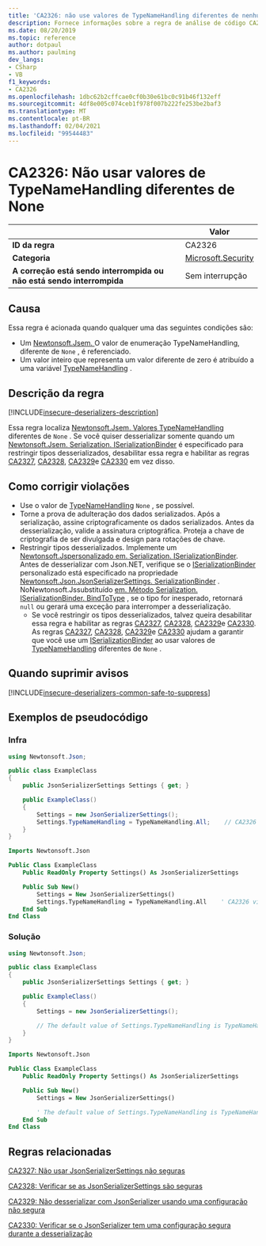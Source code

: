 ```yaml
---
title: 'CA2326: não use valores de TypeNameHandling diferentes de nenhum (análise de código)'
description: Fornece informações sobre a regra de análise de código CA2326, incluindo causas, como corrigir violações e quando suprimir.
ms.date: 08/20/2019
ms.topic: reference
author: dotpaul
ms.author: paulming
dev_langs:
- CSharp
- VB
f1_keywords:
- CA2326
ms.openlocfilehash: 1dbc62b2cffcae0cf0b30e61bc0c91b46f132eff
ms.sourcegitcommit: 4df8e005c074ceb1f978f007b222fe253be2baf3
ms.translationtype: MT
ms.contentlocale: pt-BR
ms.lasthandoff: 02/04/2021
ms.locfileid: "99544483"
---
```

# <a name="ca2326-do-not-use-typenamehandling-values-other-than-none"></a>CA2326: Não usar valores de TypeNameHandling diferentes de None

| | Valor |
|-|-|
| **ID da regra** |CA2326|
| **Categoria** |[Microsoft.Security](security-warnings.md)|
| **A correção está sendo interrompida ou não está sendo interrompida** |Sem interrupção|

## <a name="cause"></a>Causa

Essa regra é acionada quando qualquer uma das seguintes condições são:

- Um [Newtonsoft.Jsem. ](https://www.newtonsoft.com/json/help/html/T_Newtonsoft_Json_TypeNameHandling.htm) O valor de enumeração TypeNameHandling, diferente de `None` , é referenciado.
- Um valor inteiro que representa um valor diferente de zero é atribuído a uma variável [TypeNameHandling](https://www.newtonsoft.com/json/help/html/T_Newtonsoft_Json_TypeNameHandling.htm) .

## <a name="rule-description"></a>Descrição da regra

[!INCLUDE[insecure-deserializers-description](~/includes/code-analysis/insecure-deserializers-description.md)]

Essa regra localiza [Newtonsoft.Jsem. Valores TypeNameHandling](https://www.newtonsoft.com/json/help/html/T_Newtonsoft_Json_TypeNameHandling.htm) diferentes de `None` . Se você quiser desserializar somente quando um [Newtonsoft.Jsem. Serialization. ISerializationBinder](https://www.newtonsoft.com/json/help/html/T_Newtonsoft_Json_Serialization_ISerializationBinder.htm) é especificado para restringir tipos desserializados, desabilitar essa regra e habilitar as regras [CA2327](ca2327.md), [CA2328](ca2328.md), [CA2329](ca2329.md)e [CA2330](ca2330.md) em vez disso.

## <a name="how-to-fix-violations"></a>Como corrigir violações

- Use o valor de [TypeNameHandling](https://www.newtonsoft.com/json/help/html/T_Newtonsoft_Json_TypeNameHandling.htm) `None` , se possível.
- Torne a prova de adulteração dos dados serializados. Após a serialização, assine criptograficamente os dados serializados. Antes da desserialização, valide a assinatura criptográfica. Proteja a chave de criptografia de ser divulgada e design para rotações de chave.
- Restringir tipos desserializados. Implemente um [Newtonsoft.Jspersonalizado em. Serialization. ISerializationBinder](https://www.newtonsoft.com/json/help/html/T_Newtonsoft_Json_Serialization_ISerializationBinder.htm). Antes de desserializar com Json.NET, verifique se o [ISerializationBinder](https://www.newtonsoft.com/json/help/html/T_Newtonsoft_Json_Serialization_ISerializationBinder.htm) personalizado está especificado na propriedade [Newtonsoft.Json.JsonSerializerSettings. SerializationBinder](https://www.newtonsoft.com/json/help/html/P_Newtonsoft_Json_JsonSerializerSettings_SerializationBinder.htm) . NoNewtonsoft.Jssubstituído [ em. Método Serialization. ISerializationBinder. BindToType](https://www.newtonsoft.com/json/help/html/M_Newtonsoft_Json_Serialization_ISerializationBinder_BindToType.htm) , se o tipo for inesperado, retornará `null` ou gerará uma exceção para interromper a desserialização.
  - Se você restringir os tipos desserializados, talvez queira desabilitar essa regra e habilitar as regras [CA2327](ca2327.md), [CA2328](ca2328.md), [CA2329](ca2329.md)e [CA2330](ca2330.md). As regras [CA2327](ca2327.md), [CA2328](ca2328.md), [CA2329](ca2329.md)e [CA2330](ca2330.md) ajudam a garantir que você use um [ISerializationBinder](https://www.newtonsoft.com/json/help/html/T_Newtonsoft_Json_Serialization_ISerializationBinder.htm) ao usar valores de [TypeNameHandling](https://www.newtonsoft.com/json/help/html/T_Newtonsoft_Json_TypeNameHandling.htm) diferentes de `None` .

## <a name="when-to-suppress-warnings"></a>Quando suprimir avisos

[!INCLUDE[insecure-deserializers-common-safe-to-suppress](~/includes/code-analysis/insecure-deserializers-common-safe-to-suppress.md)]

## <a name="pseudo-code-examples"></a>Exemplos de pseudocódigo

### <a name="violation"></a>Infra

```csharp
using Newtonsoft.Json;

public class ExampleClass
{
    public JsonSerializerSettings Settings { get; }

    public ExampleClass()
    {
        Settings = new JsonSerializerSettings();
        Settings.TypeNameHandling = TypeNameHandling.All;    // CA2326 violation.
    }
}
```

```vb
Imports Newtonsoft.Json

Public Class ExampleClass
    Public ReadOnly Property Settings() As JsonSerializerSettings

    Public Sub New()
        Settings = New JsonSerializerSettings()
        Settings.TypeNameHandling = TypeNameHandling.All    ' CA2326 violation.
    End Sub
End Class
```

### <a name="solution"></a>Solução

```csharp
using Newtonsoft.Json;

public class ExampleClass
{
    public JsonSerializerSettings Settings { get; }

    public ExampleClass()
    {
        Settings = new JsonSerializerSettings();

        // The default value of Settings.TypeNameHandling is TypeNameHandling.None.
    }
}
```

```vb
Imports Newtonsoft.Json

Public Class ExampleClass
    Public ReadOnly Property Settings() As JsonSerializerSettings

    Public Sub New()
        Settings = New JsonSerializerSettings()

        ' The default value of Settings.TypeNameHandling is TypeNameHandling.None.
    End Sub
End Class
```

## <a name="related-rules"></a>Regras relacionadas

[CA2327: Não usar JsonSerializerSettings não seguras](ca2327.md)

[CA2328: Verificar se as JsonSerializerSettings são seguras](ca2328.md)

[CA2329: Não desserializar com JsonSerializer usando uma configuração não segura](ca2329.md)

[CA2330: Verificar se o JsonSerializer tem uma configuração segura durante a desserialização](ca2330.md)
